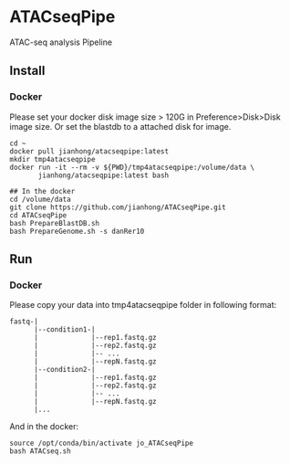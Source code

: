 # ATACseqPipe
ATAC-seq analysis Pipeline


## Install

### Docker

Please set your docker disk image size > 120G in Preference>Disk>Disk image size. Or set the blastdb to a attached disk for image.

```{bash}
cd ~
docker pull jianhong/atacseqpipe:latest
mkdir tmp4atacseqpipe
docker run -it --rm -v ${PWD}/tmp4atacseqpipe:/volume/data \
       jianhong/atacseqpipe:latest bash

## In the docker
cd /volume/data
git clone https://github.com/jianhong/ATACseqPipe.git
cd ATACseqPipe
bash PrepareBlastDB.sh
bash PrepareGenome.sh -s danRer10
```

## Run

### Docker

Please copy your data into tmp4atacseqpipe folder in following format:

```
fastq-|
      |--condition1-|
      |             |--rep1.fastq.gz
      |             |--rep2.fastq.gz
      |             |-- ...
      |             |--repN.fastq.gz
      |--condition2-|
      |             |--rep1.fastq.gz
      |             |--rep2.fastq.gz
      |             |-- ...
      |             |--repN.fastq.gz
      |...
```

And in the docker:

```{bash}
source /opt/conda/bin/activate jo_ATACseqPipe
bash ATACseq.sh
```


